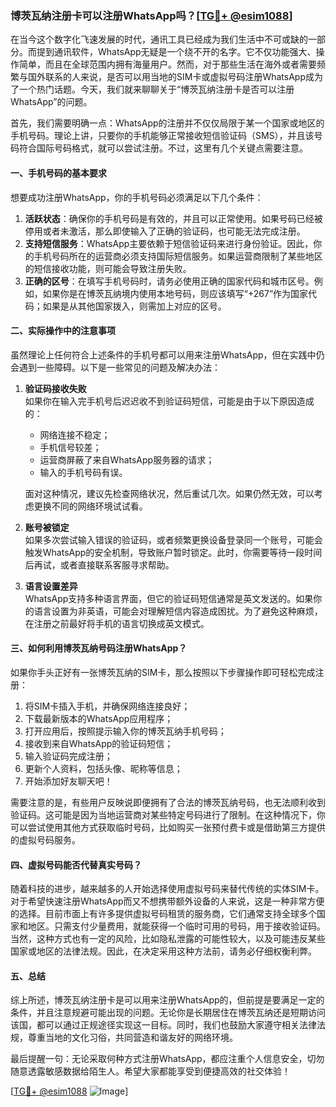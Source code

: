 ### 博茨瓦纳注册卡可以注册WhatsApp吗？[[TG💪+ @esim1088](https://t.me/s/esim1088)]

在当今这个数字化飞速发展的时代，通讯工具已经成为我们生活中不可或缺的一部分。而提到通讯软件，WhatsApp无疑是一个绕不开的名字。它不仅功能强大、操作简单，而且在全球范围内拥有海量用户。然而，对于那些生活在海外或者需要频繁与国外联系的人来说，是否可以用当地的SIM卡或虚拟号码注册WhatsApp成为了一个热门话题。今天，我们就来聊聊关于“博茨瓦纳注册卡是否可以注册WhatsApp”的问题。

首先，我们需要明确一点：WhatsApp的注册并不仅仅局限于某一个国家或地区的手机号码。理论上讲，只要你的手机能够正常接收短信验证码（SMS），并且该号码符合国际号码格式，就可以尝试注册。不过，这里有几个关键点需要注意。

#### 一、手机号码的基本要求

想要成功注册WhatsApp，你的手机号码必须满足以下几个条件：
1. **活跃状态**：确保你的手机号码是有效的，并且可以正常使用。如果号码已经被停用或者未激活，那么即使输入了正确的验证码，也可能无法完成注册。
2. **支持短信服务**：WhatsApp主要依赖于短信验证码来进行身份验证。因此，你的手机号码所在的运营商必须支持国际短信服务。如果运营商限制了某些地区的短信接收功能，则可能会导致注册失败。
3. **正确的区号**：在填写手机号码时，请务必使用正确的国家代码和城市区号。例如，如果你是在博茨瓦纳境内使用本地号码，则应该填写“+267”作为国家代码；如果是从其他国家拨入，则需加上对应的区号。

#### 二、实际操作中的注意事项

虽然理论上任何符合上述条件的手机号都可以用来注册WhatsApp，但在实践中仍会遇到一些障碍。以下是一些常见的问题及解决办法：

1. **验证码接收失败**  
   如果你在输入完手机号后迟迟收不到验证码短信，可能是由于以下原因造成的：
   - 网络连接不稳定；
   - 手机信号较差；
   - 运营商屏蔽了来自WhatsApp服务器的请求；
   - 输入的手机号码有误。

   面对这种情况，建议先检查网络状况，然后重试几次。如果仍然无效，可以考虑更换不同的网络环境试试看。

2. **账号被锁定**  
   如果多次尝试输入错误的验证码，或者频繁更换设备登录同一个账号，可能会触发WhatsApp的安全机制，导致账户暂时锁定。此时，你需要等待一段时间后再试，或者直接联系客服寻求帮助。

3. **语言设置差异**  
   WhatsApp支持多种语言界面，但它的验证码短信通常是英文发送的。如果你的语言设置为非英语，可能会对理解短信内容造成困扰。为了避免这种麻烦，在注册之前最好将手机的语言切换成英文模式。

#### 三、如何利用博茨瓦纳号码注册WhatsApp？

如果你手头正好有一张博茨瓦纳的SIM卡，那么按照以下步骤操作即可轻松完成注册：

1. 将SIM卡插入手机，并确保网络连接良好；
2. 下载最新版本的WhatsApp应用程序；
3. 打开应用后，按照提示输入你的博茨瓦纳手机号码；
4. 接收到来自WhatsApp的验证码短信；
5. 输入验证码完成注册；
6. 更新个人资料，包括头像、昵称等信息；
7. 开始添加好友聊天吧！

需要注意的是，有些用户反映说即便拥有了合法的博茨瓦纳号码，也无法顺利收到验证码。这可能是因为当地运营商对某些特定号码进行了限制。在这种情况下，你可以尝试使用其他方式获取临时号码，比如购买一张预付费卡或是借助第三方提供的虚拟号码服务。

#### 四、虚拟号码能否代替真实号码？

随着科技的进步，越来越多的人开始选择使用虚拟号码来替代传统的实体SIM卡。对于希望快速注册WhatsApp而又不想携带额外设备的人来说，这是一种非常方便的选择。目前市面上有许多提供虚拟号码租赁的服务商，它们通常支持全球多个国家和地区。只需支付少量费用，就能获得一个临时可用的号码，用于接收验证码。当然，这种方式也有一定的风险，比如隐私泄露的可能性较大，以及可能违反某些国家或地区的法律法规。因此，在决定采用这种方法前，请务必仔细权衡利弊。

#### 五、总结

综上所述，博茨瓦纳注册卡是可以用来注册WhatsApp的，但前提是要满足一定的条件，并且注意规避可能出现的问题。无论你是长期居住在博茨瓦纳还是短期访问该国，都可以通过正规途径实现这一目标。同时，我们也鼓励大家遵守相关法律法规，尊重当地的文化习俗，共同营造和谐友好的网络环境。

最后提醒一句：无论采取何种方式注册WhatsApp，都应注重个人信息安全，切勿随意透露敏感数据给陌生人。希望大家都能享受到便捷高效的社交体验！

[[TG💪+ @esim1088](https://t.me/s/esim1088) ![Image](https://i.postimg.cc/4NQfJmqS/Snipaste-2025-05-13-00-14-12.png)]